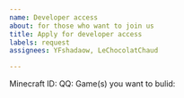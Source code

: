 ```yaml
---
name: Developer access
about: for those who want to join us
title: Apply for developer access
labels: request
assignees: YFshadaow, LeChocolatChaud

---
```


Minecraft ID:
QQ:
Game(s) you want to bulid:
